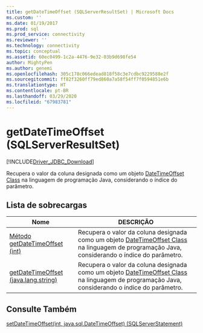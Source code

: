```yaml
---
title: getDateTimeOffset (SQLServerResultSet) | Microsoft Docs
ms.custom: ''
ms.date: 01/19/2017
ms.prod: sql
ms.prod_service: connectivity
ms.reviewer: ''
ms.technology: connectivity
ms.topic: conceptual
ms.assetid: 60ec0499-1c2a-4476-9e32-03b9d698fe54
author: MightyPen
ms.author: genemi
ms.openlocfilehash: 305c178c066edead818f58c3e7cdbc9229588e2f
ms.sourcegitcommit: ff82f3260ff79ed860a7a58f54ff7f0594851e6b
ms.translationtype: HT
ms.contentlocale: pt-BR
ms.lasthandoff: 03/29/2020
ms.locfileid: "67983781"
---
```

# <a name="getdatetimeoffset-sqlserverresultset"></a>getDateTimeOffset (SQLServerResultSet)
[!INCLUDE[Driver_JDBC_Download](../../../includes/driver_jdbc_download.md)]

  Recupera o valor da coluna designada como um objeto [DateTimeOffset Class](../../../connect/jdbc/reference/datetimeoffset-class.md) na linguagem de programação Java, considerando o índice do parâmetro.  
  
## <a name="overload-list"></a>Lista de sobrecargas  
  
|Nome|DESCRIÇÃO|  
|----------|-----------------|  
|[Método getDateTimeOffset (int)](../../../connect/jdbc/reference/getdatetimeoffset-int-sqlserverresultset.md)|Recupera o valor da coluna designada como um objeto [DateTimeOffset Class](../../../connect/jdbc/reference/datetimeoffset-class.md) na linguagem de programação Java, considerando o índice do parâmetro.|  
|[getDateTimeOffset (java.lang.string)](../../../connect/jdbc/reference/getdatetimeoffset-java-lang-string-sqlserverresultset.md)|Recupera o valor da coluna designada como um objeto [DateTimeOffset Class](../../../connect/jdbc/reference/datetimeoffset-class.md) na linguagem de programação Java, considerando o índice do parâmetro.|  
  
## <a name="see-also"></a>Consulte Também  
 [setDateTimeOffset&#40;int, java.sql.DateTimeOffset&#41; &#40;SQLServerStatement&#41;](../../../connect/jdbc/reference/setdatetimeoffset-int-java-sql-datetimeoffset-sqlserverstatement.md)  
  
  
